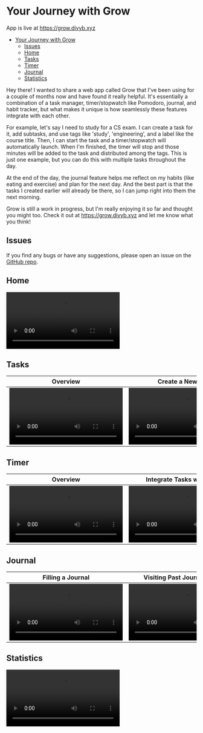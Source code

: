 # Your Journey with Grow

App is live at <https://grow.divyb.xyz>

- [Your Journey with Grow](#your-journey-with-grow)
  - [Issues](#issues)
  - [Home](#home)
  - [Tasks](#tasks)
  - [Timer](#timer)
  - [Journal](#journal)
  - [Statistics](#statistics)

Hey there! I wanted to share a web app called Grow that I've been using for a couple of months now and have found it really helpful. It's essentially a combination of a task manager, timer/stopwatch like Pomodoro, journal, and habit tracker, but what makes it unique is how seamlessly these features integrate with each other.

For example, let's say I need to study for a CS exam. I can create a task for it, add subtasks, and use tags like 'study', 'engineering', and a label like the course title. Then, I can start the task and a timer/stopwatch will automatically launch. When I'm finished, the timer will stop and those minutes will be added to the task and distributed among the tags. This is just one example, but you can do this with multiple tasks throughout the day.

At the end of the day, the journal feature helps me reflect on my habits (like eating and exercise) and plan for the next day. And the best part is that the tasks I created earlier will already be there, so I can jump right into them the next morning.

Grow is still a work in progress, but I'm really enjoying it so far and thought you might too. Check it out at <https://grow.divyb.xyz> and let me know what you think!

## Issues

If you find any bugs or have any suggestions, please open an issue on the [GitHub repo](https://github.com/TGDivy/Grow/issues).

## Home

<video src="https://user-images.githubusercontent.com/42085970/211224575-fb15b8b7-fd3a-4447-b7c8-482be64aeacf.mp4" controls="controls" style="max-width: 1000px;"></video>

## Tasks

Overview             |  Create a New Task
:-------------------------:|:-------------------------:
<video src="https://user-images.githubusercontent.com/42085970/211222198-f8f9a074-bf11-4798-ac68-e4c6266be291.mp4" controls="controls" style="max-width: 730px;"></video>  |  <video src="https://user-images.githubusercontent.com/42085970/211222215-e77e68c4-941a-458d-97d6-4e1dd385eccc.mp4" controls="controls" style="max-width: 730px;"></video>

## Timer

Overview             |  Integrate Tasks with Timer
:-------------------------:|:-------------------------:
<video src="https://user-images.githubusercontent.com/42085970/211222262-c2e32a1b-cf83-4514-b020-e7866fecbaa8.mp4" controls="controls" style="max-width: 730px;"></video>  |  <video src="https://user-images.githubusercontent.com/42085970/211222246-082e6a95-4065-49f5-95d9-8652f4ace4c6.mp4" controls="controls" style="max-width: 730px;"></video>

## Journal

Filling a Journal             |  Visiting Past Journal Entries
:-------------------------:|:-------------------------:
<video src="https://user-images.githubusercontent.com/42085970/211222297-7a765fd1-2cd4-49d7-ac4c-54572d19f26a.mp4" controls="controls" style="max-width: 730px;"></video>  |  <video src="https://user-images.githubusercontent.com/42085970/211222314-1841482b-e932-4a2c-b347-e0fbc427ddac.mp4" controls="controls" style="max-width: 730px;"></video>

## Statistics

<video src="https://user-images.githubusercontent.com/42085970/211222282-5bf183f4-5ef0-4c05-bf9e-6cb5c095d24b.mp4" controls="controls" style="max-width: 730px;"></video>
